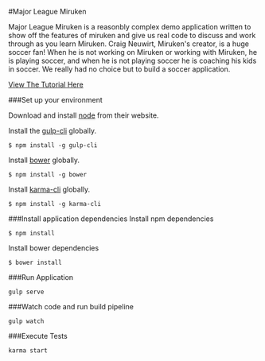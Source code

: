 #Major League Miruken

Major League Miruken is a reasonbly complex demo application written to 
show off the features of miruken and give us real code to discuss and 
work through as you learn Miruken.  Craig Neuwirt, Miruken's creator, is 
a huge soccer fan! When he is not working on Miruken or working with Miruken, 
he is playing soccer, and when he is not playing soccer he is coaching
his kids in soccer.  We really had no choice but to build a soccer application.

[View The Tutorial Here](https://github.com/Miruken-ES5/demo-majorLeagueMiruken/blob/master/doc/article/en-US/tutorialMajorLeagueMiruken.md)

###Set up your environment

Download and install [node](https://nodejs.org) from their website.

Install the [gulp-cli](http://gulpjs.com) globally.
```
$ npm install -g gulp-cli
```

Install [bower](http://bower.io) globally.
```
$ npm install -g bower
```

Install [karma-cli](https://www.npmjs.com/package/karma-cli) globally.
```
$ npm install -g karma-cli
```

###Install application dependencies
Install npm dependencies
```
$ npm install
```

Install bower dependencies
```
$ bower install
```

###Run Application
```
gulp serve
```

###Watch code and run build pipeline
```
gulp watch
```

###Execute Tests
```
karma start
```
